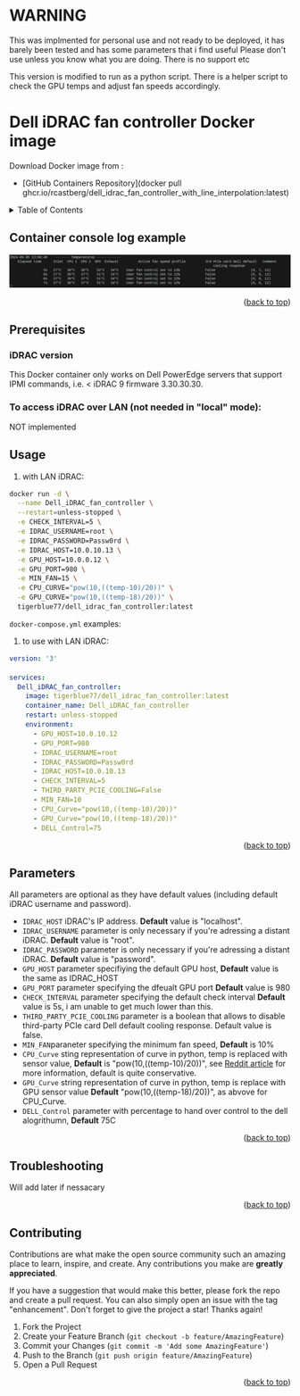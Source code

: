 <div id="top"></div>



# WARNING
This was implmented for personal use and not ready to be deployed, it has barely been tested and has some parameters that i find useful
Please don't use unless you know what you are doing. There is no support etc

This version is modified to run as a python script. There is a helper script to check the GPU temps and adjust fan speeds accordingly.

# Dell iDRAC fan controller Docker image
Download Docker image from :
- [GitHub Containers Repository](docker pull ghcr.io/rcastberg/dell_idrac_fan_controller_with_line_interpolation:latest)

<!-- TABLE OF CONTENTS -->
<details>
  <summary>Table of Contents</summary>
  <ol>
    <li><a href="#container-console-log-example">Container console log example</a></li>
    <li><a href="#usage">Usage</a></li>
    <li><a href="#parameters">Parameters</a></li>
    <li><a href="#troubleshooting">Troubleshooting</a></li>
    <li><a href="#contributing">Contributing</a></li>
  </ol>
</details>

## Container console log example

![image](screenshot.png)

<p align="right">(<a href="#top">back to top</a>)</p>

<!-- PREREQUISITES -->
## Prerequisites
### iDRAC version

This Docker container only works on Dell PowerEdge servers that support IPMI commands, i.e. < iDRAC 9 firmware 3.30.30.30.

### To access iDRAC over LAN (not needed in "local" mode):
 NOT implemented

<!-- USAGE -->
## Usage

1. with LAN iDRAC:

```bash
docker run -d \
  --name Dell_iDRAC_fan_controller \
  --restart=unless-stopped \
  -e CHECK_INTERVAL=5 \
  -e IDRAC_USERNAME=root \
  -e IDRAC_PASSWORD=Passw0rd \
  -e IDRAC_HOST=10.0.10.13 \
  -e GPU_HOST=10.0.0.12 \
  -e GPU_PORT=980 \
  -e MIN_FAN=15 \
  -e CPU_CURVE="pow(10,((temp-10)/20))" \
  -e GPU_CURVE="pow(10,((temp-18)/20))" \
  tigerblue77/dell_idrac_fan_controller:latest
```
`docker-compose.yml` examples:

1. to use with LAN iDRAC:

```yml
version: '3'

services:
  Dell_iDRAC_fan_controller:
    image: tigerblue77/dell_idrac_fan_controller:latest
    container_name: Dell_iDRAC_fan_controller
    restart: unless-stopped
    environment:
      - GPU_HOST=10.0.10.12
      - GPU_PORT=980
      - IDRAC_USERNAME=root
      - IDRAC_PASSWORD=Passw0rd
      - IDRAC_HOST=10.0.10.13
      - CHECK_INTERVAL=5
      - THIRD_PARTY_PCIE_COOLING=False
      - MIN_FAN=10
      - CPU_Curve="pow(10,((temp-10)/20))"
      - GPU_Curve="pow(10,((temp-18)/20))"
      - DELL_Control=75
```

<p align="right">(<a href="#top">back to top</a>)</p>

<!-- PARAMETERS -->
## Parameters

All parameters are optional as they have default values (including default iDRAC username and password).

- `IDRAC_HOST` iDRAC's IP address. **Default** value is "localhost".
- `IDRAC_USERNAME` parameter is only necessary if you're adressing a distant iDRAC. **Default** value is "root".
- `IDRAC_PASSWORD` parameter is only necessary if you're adressing a distant iDRAC. **Default** value is "password".
- `GPU_HOST` parameter specifiying the default GPU host, **Default** value is the same as IDRAC_HOST
- `GPU_PORT` parameter specifying the dfeualt GPU port **Default** value is 980
- `CHECK_INTERVAL` parameter specifying the default check interval **Default** value is 5s, i am unable to get much lower than this.
- `THIRD_PARTY_PCIE_COOLING` parameter is a boolean that allows to disable third-party PCIe card Dell default cooling response. Default value is false.
- `MIN_FAN`paraneter specifying the minimum fan speed, **Default** is 10%
- `CPU_Curve` sting representation of curve in python, temp is replaced with sensor value, **Default** is "pow(10,((temp-10)/20))", see [Reddit article](https://www.reddit.com/r/homelab/comments/x5y63n/fan_curve_for_dell_r730r730xd/) for more information, default is quite conservative. 
- `GPU_Curve` string representation of curve in python, temp is replace with GPU sensor value **Default** "pow(10,((temp-18)/20))", as abvove for CPU_Curve.
- `DELL_Control` parameter with percentage to hand over control to the dell alogrithumn, **Default** 75C

<p align="right">(<a href="#top">back to top</a>)</p>

<!-- TROUBLESHOOTING -->
## Troubleshooting
Will add later if nessacary
<p align="right">(<a href="#top">back to top</a>)</p>

<!-- CONTRIBUTING -->
## Contributing

Contributions are what make the open source community such an amazing place to learn, inspire, and create. Any contributions you make are **greatly appreciated**.

If you have a suggestion that would make this better, please fork the repo and create a pull request. You can also simply open an issue with the tag "enhancement".
Don't forget to give the project a star! Thanks again!

1. Fork the Project
2. Create your Feature Branch (`git checkout -b feature/AmazingFeature`)
3. Commit your Changes (`git commit -m 'Add some AmazingFeature'`)
4. Push to the Branch (`git push origin feature/AmazingFeature`)
5. Open a Pull Request

<p align="right">(<a href="#top">back to top</a>)</p>
